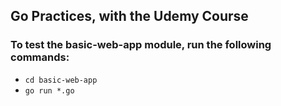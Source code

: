 ## Go Practices, with the Udemy Course

### To test the basic-web-app module, run the following commands:

- `cd basic-web-app`
- `go run *.go`
